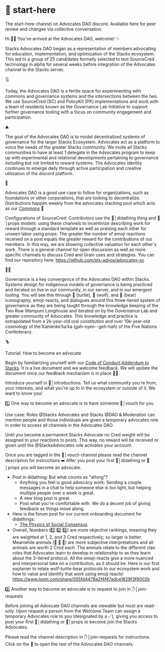 # 🏁 start-here
The start-here channel on Advocates DAO discord. Available here for peer review and changes via collective conversation.

Hi 👋🏽
You've arrived at the Advocates DAO, welcome!
✨

Stacks Advocates DAO began as a representation of members advocating for education, implementation, and optimization of the Stacks ecosystem. This led to a group of 25 candidates formally selected to test SourceCred technology in alpha for several weeks before integration of the Advocates channel to the Stacks server.

🗓️

Today, the Advocates DAO is a fertile space for experimenting with commons and governance systems and the intersections between the two. We use SourceCred (SC) and PolicyKit (PK) implementations and work with a team of residents known as the Governance Lab Initiative to support further governance tooling with a focus on community engagement and participation.

⛰️

The goal of the Advocates DAO is to model decentralized systems of governance for the larger Stacks Ecosystem. Advocates act as a platform to voice the needs of the greater Stacks community. We invite all Stacks communities to have at least 1 delegate in the Advocates program to keep up with experimental and relational developments pertaining to governance including but not limited to reward systems. The Advocates identity continues to emerge daily through active participation and creative utilization of the discord platform.

🐁

Advocates DAO is a good use case to follow for organizations, such as foundations or other corporations, that are looking to decentralize. Distributions happen weekly from the advocates stacking pool which acts as our [Commons](https://stacking.club/reward-address/38dSq9XfVhu51PH51Rpsirr4XgymikdGu1/27)
🧮

Configurations of SourceCred: Contributors use the 💪│didathing thing and 🙌│props models: using these channels to incentivize describing work for reward through a standard template as well as praising each other for unseen labor using props. The greater the number of emoji reactions received on a post equals the greater reward for the contributions of our members. In this way, we are showing collective valuation for each other's work. There is a general channel for open discussion as well as more specific channels to discuss Cred and Grain uses and strategies.
You can find our repository here: https://github.com/stx-advox/advocates-sc

✊🏾

Governance is a key convergence of the Advocates DAO within Stacks. Systems design for indigenous models of governance is being practiced and iterated on live in our community, in our server, and in our emergent tooling. You will see this through 🐢 (turtle), 🐺 (wolf), and 🧸 (bear) iconography, emoji-reacts, and dialogues around this three-tiered system of governance as they are being taught through the knowledge keeping of the Two Row Wampum Longhouse and iterated on by the Governance Lab and greater community of Advocates. This knowledge and practice is extrapolated from a 2k-year-old oral constitution and over 10k-year-old cosmology of the Kanienke’ha’ka (gah-nyen--geh-hah) of the Five Nations Confederacy.

🪜

Tutorial: How to become an advocate

Begin by familiarizing yourself with our [Code of Conduct Addendum to Stacks](https://docs.google.com/document/d/1N2x7J9OogupOAZrZ42xb43QaM2Nf_0SOHWofBgaRxAs/edit#). It is a live document and we welcome feedback. We will update the document once our feedback mechanism is in place 🧘‍♂️ 

Introduce yourself in 👋│introductions. Tell us what community you're from, your interests, and what you're up to in the ecosystem or outside of it. We want to know you!

1️⃣ One way to become an advocate is to have someone 🤗│vouch for you

Use case: Roles @Stacks Advocates and Stacks @DAO & Moderation can mention people and those individuals are given a temporary advocates role in order to access all channels in the Advocates DAO.

Until you become a permanent Stacks Advocate no Cred weight will be assigned to your reactions to posts. This way, no reward will be received or given until the @StacksAdvocates role activates your account.

Once you are tagged in the 🤗│vouch channel please read the channel description for instructions 
➡️ After you post your first 💪│didathing  or 🙌│props  you will become an advocate.

- Post in didathing: But what counts as "athing"?
    - Anything you feel is good advocacy work:
    Sending a couple messages in a chat to help someone else is too light, but helping multiple people over a week is great.
    - A new blog post is great.
    - Post what you're comfortable with. We do a decent job of giving feedback as things move along.
- Here is the forum post for our current onboarding document for didathings:
    - [The Physics of Social Consensus](https://forum.stacks.org/t/the-physics-of-social-consensus/12202)
- Overall, Numbers (1️⃣ 2️⃣ 3️⃣) are more objective rankings, meaning they are weighted at 1, 2, and 3 Cred respectively; so larger is better. Meanwhile animals (🐢 🧸 🐺) are more subjective interpretations and all animals are worth 2 Cred each. The animals relate to the different clan roles that Advocates learn to develop in relationship to as they learn about the 3-tiered protocol. All the emoji-reacts give a more nuanced and interpersonal take on a contribution, as it should be. Here is our first explainer to relate wolf-turtle-bear protocols to our ecosystem work and how to value and identify that work using emoji reacts! https://www.loom.com/share/555fd4478a2f4f47adce1829f3f9002b

2️⃣ Another way to become an advocate is to request to join in ✋│join-requests 

Before joining all Advocate DAO channels are viewable but most are read-only. Upon request a person from the Welcome Team can assign a temporary Advocates role to you (designated by a ✅), giving you access to post your first 💪│didathing  or 🙌│props  to become join the Stacks Advocates.

Please read the channel description in ✋│join-requests for instructions.
Click on the :mag_right:  to open the rest of the Advocates DAO channels.
